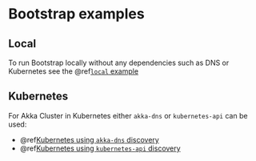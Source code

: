 # Bootstrap examples 

## Local 

To run Bootstrap locally without any dependencies such as DNS or Kubernetes see the @ref[`local` example](./local-config.md)

## Kubernetes

For Akka Cluster in Kubernetes either `akka-dns` or `kubernetes-api` can be used:
* @ref[Kubernetes using `akka-dns` discovery](./kubernetes.md)
* @ref[Kubernetes using `kubernetes-api` discovery](./kubernetes-api.md)
